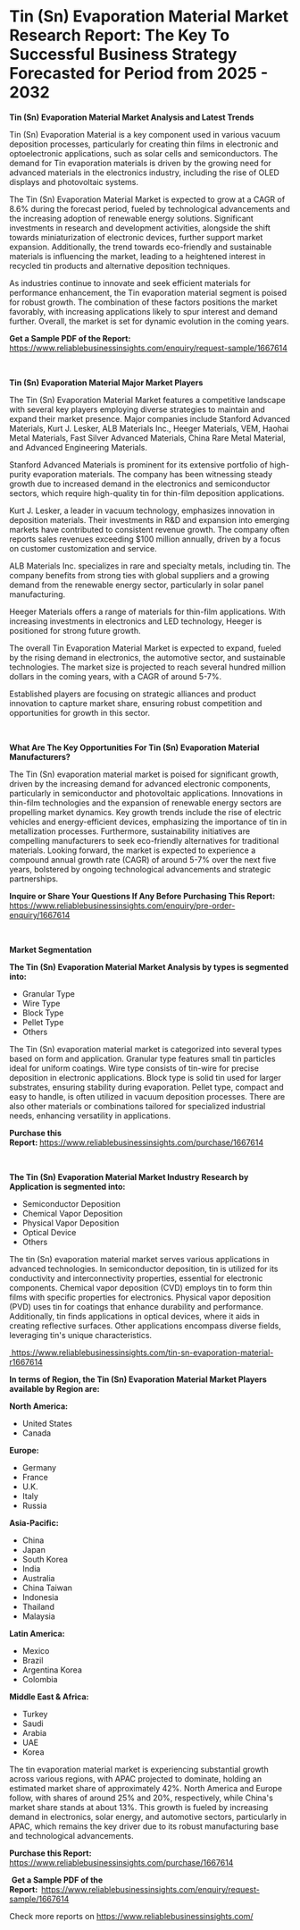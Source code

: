 <p><h1>Tin (Sn) Evaporation Material Market Research Report: The Key To Successful Business Strategy Forecasted for Period from 2025 - 2032</h1></p><p><strong>Tin (Sn) Evaporation Material Market Analysis and Latest Trends</strong></p>
<p><p>Tin (Sn) Evaporation Material is a key component used in various vacuum deposition processes, particularly for creating thin films in electronic and optoelectronic applications, such as solar cells and semiconductors. The demand for Tin evaporation materials is driven by the growing need for advanced materials in the electronics industry, including the rise of OLED displays and photovoltaic systems. </p><p>The Tin (Sn) Evaporation Material Market is expected to grow at a CAGR of 8.6% during the forecast period, fueled by technological advancements and the increasing adoption of renewable energy solutions. Significant investments in research and development activities, alongside the shift towards miniaturization of electronic devices, further support market expansion. Additionally, the trend towards eco-friendly and sustainable materials is influencing the market, leading to a heightened interest in recycled tin products and alternative deposition techniques.</p><p>As industries continue to innovate and seek efficient materials for performance enhancement, the Tin evaporation material segment is poised for robust growth. The combination of these factors positions the market favorably, with increasing applications likely to spur interest and demand further. Overall, the market is set for dynamic evolution in the coming years.</p></p>
<p><strong>Get a Sample PDF of the Report:&nbsp;</strong> <a href="https://www.reliablebusinessinsights.com/enquiry/request-sample/1667614?utm_campaign=2209&utm_medium=2&utm_source=Github&utm_content=ia&utm_term=02022025&utm_id=tin-sn-evaporation-material">https://www.reliablebusinessinsights.com/enquiry/request-sample/1667614</a></p>
<p>&nbsp;</p>
<p><strong>Tin (Sn) Evaporation Material Major Market Players</strong></p>
<p><p>The Tin (Sn) Evaporation Material Market features a competitive landscape with several key players employing diverse strategies to maintain and expand their market presence. Major companies include Stanford Advanced Materials, Kurt J. Lesker, ALB Materials Inc., Heeger Materials, VEM, Haohai Metal Materials, Fast Silver Advanced Materials, China Rare Metal Material, and Advanced Engineering Materials.</p><p>Stanford Advanced Materials is prominent for its extensive portfolio of high-purity evaporation materials. The company has been witnessing steady growth due to increased demand in the electronics and semiconductor sectors, which require high-quality tin for thin-film deposition applications.</p><p>Kurt J. Lesker, a leader in vacuum technology, emphasizes innovation in deposition materials. Their investments in R&D and expansion into emerging markets have contributed to consistent revenue growth. The company often reports sales revenues exceeding $100 million annually, driven by a focus on customer customization and service.</p><p>ALB Materials Inc. specializes in rare and specialty metals, including tin. The company benefits from strong ties with global suppliers and a growing demand from the renewable energy sector, particularly in solar panel manufacturing.</p><p>Heeger Materials offers a range of materials for thin-film applications. With increasing investments in electronics and LED technology, Heeger is positioned for strong future growth.</p><p>The overall Tin Evaporation Material Market is expected to expand, fueled by the rising demand in electronics, the automotive sector, and sustainable technologies. The market size is projected to reach several hundred million dollars in the coming years, with a CAGR of around 5-7%.</p><p>Established players are focusing on strategic alliances and product innovation to capture market share, ensuring robust competition and opportunities for growth in this sector.</p></p>
<p>&nbsp;</p>
<p><strong>What Are The Key Opportunities For Tin (Sn) Evaporation Material Manufacturers?</strong></p>
<p><p>The Tin (Sn) evaporation material market is poised for significant growth, driven by the increasing demand for advanced electronic components, particularly in semiconductor and photovoltaic applications. Innovations in thin-film technologies and the expansion of renewable energy sectors are propelling market dynamics. Key growth trends include the rise of electric vehicles and energy-efficient devices, emphasizing the importance of tin in metallization processes. Furthermore, sustainability initiatives are compelling manufacturers to seek eco-friendly alternatives for traditional materials. Looking forward, the market is expected to experience a compound annual growth rate (CAGR) of around 5-7% over the next five years, bolstered by ongoing technological advancements and strategic partnerships.</p></p>
<p><strong>Inquire or Share Your Questions If Any Before Purchasing This Report:</strong> <a href="https://www.reliablebusinessinsights.com/enquiry/pre-order-enquiry/1667614?utm_campaign=2209&utm_medium=2&utm_source=Github&utm_content=ia&utm_term=02022025&utm_id=tin-sn-evaporation-material">https://www.reliablebusinessinsights.com/enquiry/pre-order-enquiry/1667614</a></p>
<p>&nbsp;</p>
<p><strong>Market Segmentation</strong></p>
<p><strong>The Tin (Sn) Evaporation Material Market Analysis by types is segmented into:</strong></p>
<p><ul><li>Granular Type</li><li>Wire Type</li><li>Block Type</li><li>Pellet Type</li><li>Others</li></ul></p>
<p><p>The Tin (Sn) evaporation material market is categorized into several types based on form and application. Granular type features small tin particles ideal for uniform coatings. Wire type consists of tin-wire for precise deposition in electronic applications. Block type is solid tin used for larger substrates, ensuring stability during evaporation. Pellet type, compact and easy to handle, is often utilized in vacuum deposition processes. There are also other materials or combinations tailored for specialized industrial needs, enhancing versatility in applications.</p></p>
<p><strong>Purchase this Report:&nbsp;</strong><a href="https://www.reliablebusinessinsights.com/purchase/1667614?utm_campaign=2209&utm_medium=2&utm_source=Github&utm_content=ia&utm_term=02022025&utm_id=tin-sn-evaporation-material">https://www.reliablebusinessinsights.com/purchase/1667614</a></p>
<p>&nbsp;</p>
<p><strong>The Tin (Sn) Evaporation Material Market Industry Research by Application is segmented into:</strong></p>
<p><ul><li>Semiconductor Deposition</li><li>Chemical Vapor Deposition</li><li>Physical Vapor Deposition</li><li>Optical Device</li><li>Others</li></ul></p>
<p><p>The tin (Sn) evaporation material market serves various applications in advanced technologies. In semiconductor deposition, tin is utilized for its conductivity and interconnectivity properties, essential for electronic components. Chemical vapor deposition (CVD) employs tin to form thin films with specific properties for electronics. Physical vapor deposition (PVD) uses tin for coatings that enhance durability and performance. Additionally, tin finds applications in optical devices, where it aids in creating reflective surfaces. Other applications encompass diverse fields, leveraging tin's unique characteristics.</p></p>
<p><a href="https://www.reliablebusinessinsights.com/tin-sn-evaporation-material-r1667614?utm_campaign=2209&utm_medium=2&utm_source=Github&utm_content=ia&utm_term=02022025&utm_id=tin-sn-evaporation-material">&nbsp;https://www.reliablebusinessinsights.com/tin-sn-evaporation-material-r1667614</a></p>
<p><strong>In terms of Region, the Tin (Sn) Evaporation Material Market Players available by Region are:</strong></p>
<p>
    <p> <strong> North America: </strong>
        <ul>
            <li>United States</li>
            <li>Canada</li>
        </ul>
        </p> 
    <p> <strong> Europe: </strong>
        <ul>
            <li>Germany</li>
            <li>France</li>
            <li>U.K.</li>
            <li>Italy</li>
            <li>Russia</li>
        </ul>
        </p> 
    <p> <strong> Asia-Pacific: </strong>
        <ul>
            <li>China</li>
            <li>Japan</li>
            <li>South Korea</li>
            <li>India</li>
            <li>Australia</li>
            <li>China Taiwan</li>
            <li>Indonesia</li>
            <li>Thailand</li>
            <li>Malaysia</li>
        </ul>
        </p> 
    <p> <strong> Latin America: </strong>
        <ul>
            <li>Mexico</li>
            <li>Brazil</li>
            <li>Argentina Korea</li>
            <li>Colombia</li>
        </ul>
        </p> 
    <p> <strong> Middle East & Africa: </strong>
        <ul>
            <li>Turkey</li>
            <li>Saudi</li>
            <li>Arabia</li>
            <li>UAE</li>
            <li>Korea</li>
        </ul>
    </p>
    </p>
<p><p>The tin evaporation material market is experiencing substantial growth across various regions, with APAC projected to dominate, holding an estimated market share of approximately 42%. North America and Europe follow, with shares of around 25% and 20%, respectively, while China's market share stands at about 13%. This growth is fueled by increasing demand in electronics, solar energy, and automotive sectors, particularly in APAC, which remains the key driver due to its robust manufacturing base and technological advancements.</p></p>
<p><strong>Purchase this Report: </strong><a href="https://www.reliablebusinessinsights.com/purchase/1667614?utm_campaign=2209&utm_medium=2&utm_source=Github&utm_content=ia&utm_term=02022025&utm_id=tin-sn-evaporation-material">https://www.reliablebusinessinsights.com/purchase/1667614</a></p>
<p>&nbsp;<strong>Get a Sample PDF of the Report:&nbsp;&nbsp;</strong><a href="https://www.reliablebusinessinsights.com/enquiry/request-sample/1667614?utm_campaign=2209&utm_medium=2&utm_source=Github&utm_content=ia&utm_term=02022025&utm_id=tin-sn-evaporation-material">https://www.reliablebusinessinsights.com/enquiry/request-sample/1667614</a></p>
<p><strong></strong></p>
<p>Check more reports on <a href="https://www.reliablebusinessinsights.com/?utm_campaign=2209&utm_medium=2&utm_source=Github&utm_content=ia&utm_term=02022025&utm_id=tin-sn-evaporation-material">https://www.reliablebusinessinsights.com/</a></p>